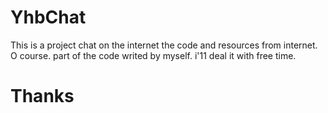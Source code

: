 # YhbChat
This is a project chat on the internet
the code and resources from internet. O course. part of the code writed by myself. i'11 deal it with free time.

# Thanks
